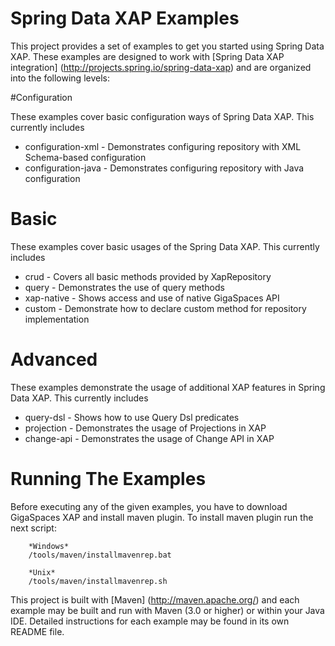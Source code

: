 Spring Data XAP Examples
============================

This project provides a set of examples to get you started using Spring Data XAP. These examples are designed to work with [Spring Data XAP integration] (http://projects.spring.io/spring-data-xap) and are organized into the following levels:

#Configuration

These examples cover basic configuration ways of Spring Data XAP. This currently includes

* configuration-xml - Demonstrates configuring repository with XML Schema-based configuration
* configuration-java - Demonstrates configuring repository with Java configuration

# Basic

These examples cover basic usages of the Spring Data XAP. This currently includes

* crud - Covers all basic methods provided by XapRepository
* query - Demonstrates the use of query methods
* xap-native - Shows access and use of native GigaSpaces API
* custom - Demonstrate how to declare custom method for repository implementation

# Advanced

These examples demonstrate the usage of additional XAP features in Spring Data XAP. This currently includes

* query-dsl - Shows how to use Query Dsl predicates
* projection - Demonstrates the usage of Projections in XAP
* change-api - Demonstrates the usage of Change API in XAP

# Running The Examples

Before executing any of the given examples, you have to download GigaSpaces XAP and install maven plugin.
To install maven plugin run the next script:

        *Windows*
        /tools/maven/installmavenrep.bat
        
        *Unix*
        /tools/maven/installmavenrep.sh

This project is built with [Maven] (http://maven.apache.org/) and each example may be built and run with Maven (3.0 or higher) or within your Java IDE.
Detailed instructions for each example may be found in its own README file.